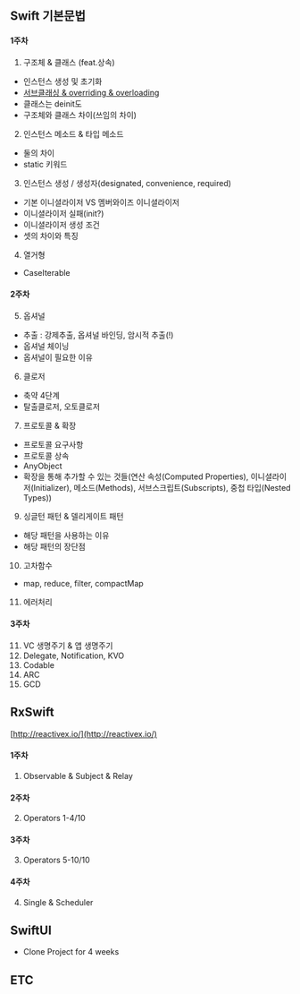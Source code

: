 ## Swift 기본문법

#### 1주차
1. 구조체 & 클래스 (feat.상속)
  - 인스턴스 생성 및 초기화
  - [서브클래싱 & overriding & overloading](https://khyeji98.github.io/post/2020/02/16/inheritance.html)
  - 클래스는 deinit도
  - 구조체와 클래스 차이(쓰임의 차이)
2. 인스턴스 메소드 & 타입 메소드
- 둘의 차이
- static 키워드
3. 인스턴스 생성 / 생성자(designated, convenience, required)
- 기본 이니셜라이저 VS 멤버와이즈 이니셜라이저
- 이니셜라이저 실패(init?)
- 이니셜라이저 생성 조건
- 셋의 차이와 특징
4. 열거형
- CaseIterable
#### 2주차
5. 옵셔널
- 추출 : 강제추출, 옵셔널 바인딩, 암시적 추출(!)
- 옵셔널 체이닝
- 옵셔널이 필요한 이유
6. 클로저
- 축약 4단계
- 탈출클로저, 오토클로저
7. 프로토콜 & 확장 
- 프로토콜 요구사항
- 프로토콜 상속
- AnyObject
- 확장을 통해 추가할 수 있는 것들(연산 속성(Computed Properties), 이니셜라이저(Initializer), 메소드(Methods), 서브스크립트(Subscripts), 중첩 타입(Nested Types))
9. 싱글턴 패턴 & 델리게이트 패턴
- 해당 패턴을 사용하는 이유
- 해당 패턴의 장단점
10. 고차함수
- map, reduce, filter, compactMap
11. 에러처리
#### 3주차
11. VC 생명주기 & 앱 생명주기
12. Delegate, Notification, KVO
13. Codable
14. ARC
15. GCD

## RxSwift

[http://reactivex.io/](http://reactivex.io/)

#### 1주차
1. Observable & Subject & Relay
#### 2주차
2. Operators 1-4/10
#### 3주차
3. Operators 5-10/10
#### 4주차
4. Single & Scheduler

## SwiftUI

- Clone Project for 4 weeks

## ETC
